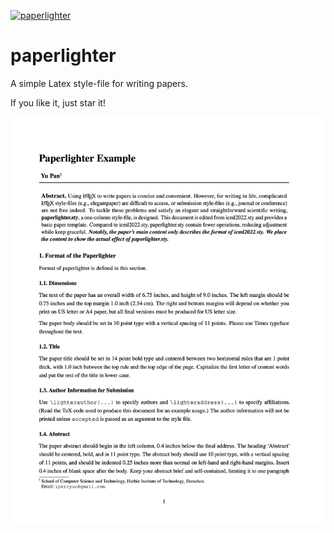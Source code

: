 [![paperlighter](https://img.shields.io/badge/version-v0.1.1-green)](https://github.com/perryuu/paperlighter)

# paperlighter

A simple Latex style-file for writing papers.

If you like it, just star it!

![](extra/figures/paperlighter_first_page.png)
